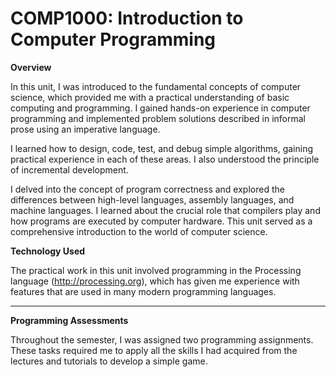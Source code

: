 # COMP1000: Introduction to Computer Programming

**Overview**

In this unit, I was introduced to the fundamental concepts of computer science, which provided me with a practical understanding of basic computing and programming. I gained hands-on experience in computer programming and implemented problem solutions described in informal prose using an imperative language.

I learned how to design, code, test, and debug simple algorithms, gaining practical experience in each of these areas. I also understood the principle of incremental development.

I delved into the concept of program correctness and explored the differences between high-level languages, assembly languages, and machine languages. I learned about the crucial role that compilers play and how programs are executed by computer hardware. This unit served as a comprehensive introduction to the world of computer science.

**Technology Used**

The practical work in this unit involved programming in the Processing language (http://processing.org), which has given me experience with features that are used in many modern programming languages.

-----

**Programming Assessments**

Throughout the semester, I was assigned two programming assignments. These tasks required me to apply all the skills I had acquired from the lectures and tutorials to develop a simple game.
